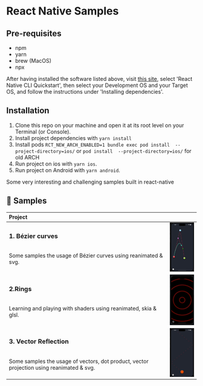 # React Native  Samples
## Pre-requisites

- npm
- yarn
- brew (MacOS)
- npx

After having installed the software listed above, visit 
[this site](https://reactnative.dev/docs/environment-setup), select 'React 
Native CLI Quickstart', then select your Development OS and your Target OS, and 
follow the instructions under 'Installing dependencies'.

## Installation

1. Clone this repo on your machine and open it at its root level on your 
Terminal (or Console).
2. Install project dependencies with `yarn install`
3. Install pods `RCT_NEW_ARCH_ENABLED=1 bundle exec pod install  --project-directory=ios/` or `pod install  --project-directory=ios/` for old ARCH
4. Run project on ios with `yarn ios`.
5. Run project on Android  with `yarn android`.

Some very interesting and challenging samples built in react-native

## 🚀 Samples
| Project | |
| :--- | --- |
| <h3>1. Bézier curves</h3><br>Some samples the usage of Bézier curves using reanimated & svg.<br><br> | <img alt="Bézier curves" src="./src/assets/demo/bazier.gif" width="100"></a> |
| <h3>2.Rings</h3><br>Learning and playing with shaders using reanimated, skia & glsl.<br><br> | <img alt="Bézier curves" src="./src/assets/demo/rings.gif" width="100"></a> |
| <h3>3. Vector Reflection</h3><br>Some samples the usage of vectors, dot product, vector projection using reanimated & svg.<br><br> | <img alt="Reflection curves" src="./src/assets/demo/reflection.gif" width="100"></a> |